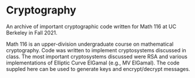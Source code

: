# Cryptography
An archive of important cryptographic code written for Math 116 at UC Berkeley in Fall 2021.

Math 116 is an upper-division undergraduate course on mathematical cryptography. Code was written to implement cryptosystems discussed in class. The most important cryptosystems discussed were RSA and various implementations of Elliptic Curve ElGamal (e.g., MV ElGamal). The code suppled here can be used to generate keys and encrypt/decrypt messages.
